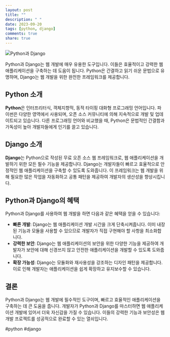 ```yaml
---
layout: post
title: ""
description: " "
date: 2023-09-20
tags: [python, django]
comments: true
share: true
---
```


![Python과 Django](url_to_python_and_django_image)

Python과 Django는 웹 개발에 매우 유용한 도구입니다. 이들은 효율적이고 강력한 웹 애플리케이션을 구축하는 데 도움이 됩니다. Python은 간결하고 읽기 쉬운 문법으로 유명하며, Django는 웹 개발을 위한 완전한 프레임워크를 제공합니다.

## Python 소개

**Python**은 인터프리터식, 객체지향적, 동적 타이핑 대화형 프로그래밍 언어입니다. 파이썬은 다양한 영역에서 사용되며, 오픈 소스 커뮤니티에 의해 지속적으로 개발 및 업데이트되고 있습니다. 다른 프로그래밍 언어와 비교했을 때, Python은 문법적인 간결함과 가독성이 높아 개발자들에게 인기를 끌고 있습니다.

## Django 소개

**Django**는 Python으로 작성된 무료 오픈 소스 웹 프레임워크로, 웹 애플리케이션을 개발하기 위한 모든 필수 기능을 제공합니다. Django는 개발자들이 빠르고 효율적으로 안정적인 웹 애플리케이션을 구축할 수 있도록 도와줍니다. 이 프레임워크는 웹 개발을 위해 필요한 많은 작업을 자동화하고 공통 패턴을 제공하여 개발자의 생산성을 향상시킵니다.

## Python과 Django의 혜택

Python과 Django를 사용하여 웹 개발을 하면 다음과 같은 혜택을 얻을 수 있습니다:

- **빠른 개발**: Django는 웹 애플리케이션 개발 시간을 크게 단축시켜줍니다. 이미 내장된 기능과 모듈을 사용할 수 있으므로 개발자가 직접 구현해야 할 사항을 최소화합니다.
- **강력한 보안**: Django는 웹 애플리케이션의 보안을 위한 다양한 기능을 제공하여 개발자가 보안에 대해 신경쓰지 않고 안전한 애플리케이션을 개발할 수 있도록 도와줍니다.
- **확장 가능성**: Django는 모듈화와 재사용성을 강조하는 디자인 패턴을 제공합니다. 이로 인해 개발자는 애플리케이션을 쉽게 확장하고 유지보수할 수 있습니다.

## 결론

Python과 Django는 웹 개발에 필수적인 도구이며, 빠르고 효율적인 애플리케이션을 구축하는 데 큰 도움을 줍니다. 개발자가 Python과 Django를 마스터하면 웹 애플리케이션 개발에 있어서 더욱 자신감을 가질 수 있습니다. 이들의 강력한 기능과 보안성은 웹 개발 프로젝트를 성공적으로 완료할 수 있는 열쇠입니다.

#python #django